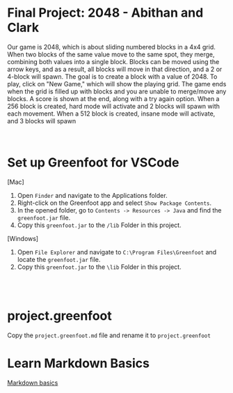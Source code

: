 # Final Project: 2048 - Abithan and Clark
Our game is 2048, which is about sliding numbered blocks in a 4x4 grid. When two blocks of the same value 
move to the same spot, they merge, combining both values into a single block. Blocks can be moved using the 
arrow keys, and as a result, all blocks will move in that direction, and a 2 or 4-block will spawn. The goal
is to create a block with a value of 2048. To play, click on "New Game," which will show the playing grid.
The game ends when the grid is filled up with blocks and you are unable to merge/move any blocks. A score is
shown at the end, along with a try again option. When a 256 block is created, hard mode will activate and 
2 blocks will spawn with each movement. When a 512 block is created, insane mode will activate, and 3 blocks will spawn

<br>

# Set up Greenfoot for VSCode

[Mac]
1. Open `Finder` and navigate to the Applications folder.
2. Right-click on the Greenfoot app and select `Show Package Contents`.
3. In the opened folder, go to `Contents -> Resources -> Java` and find the `greenfoot.jar` file.
4. Copy this `greenfoot.jar` to the `/lib` Folder in this project.

[Windows]
1. Open `File Explorer` and navigate to `C:\Program Files\Greenfoot` and locate the `greenfoot.jar` file.
2. Copy this `greenfoot.jar` to the `\lib` Folder in this project.

<br>
<br>

# project.greenfoot
Copy the `project.greenfoot.md` file and rename it to `project.greenfoot`

# Learn Markdown Basics
[Markdown basics](https://www.markdownguide.org/getting-started/)
